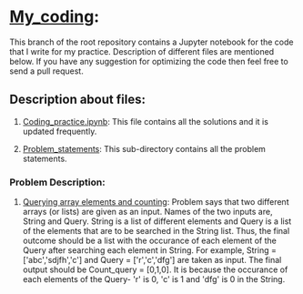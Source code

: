 # [My_coding](https://github.com/trived76/Work_after_the_masters/tree/master/My_coding): 

This branch of the root repository contains a Jupyter notebook for the code that I write for my practice. Description of different files are mentioned below. If you have any suggestion for optimizing the code then feel free to send a pull request.

## Description about files:

1) [Coding_practice.ipynb](https://github.com/trived76/Work_after_the_masters/blob/master/My_coding/Coding_practice.ipynb): 
This file contains all the solutions and it is updated frequently.

2) [Problem_statements](https://github.com/trived76/Work_after_the_masters/tree/master/My_coding/Problem_statements):
This sub-directory contains all the problem statements.

### Problem Description: 

1) [Querying array elements and counting](https://github.com/trived76/Work_after_the_masters/blob/master/My_coding/Problem_statements/Problem1_Sparse_Array.png):
Problem says that two different arrays (or lists) are given as an input. Names of the two inputs are, String and Query. String is a list of different elements and Query is a list of the elements that are to be searched in the String list. Thus, the final outcome should be a list with the occurance of each element of the Query after searching each element in String. For example, String = ['abc','sdjfh','c'] and Query = ['r','c','dfg'] are taken as input. The final output should be Count_query = [0,1,0]. It is because the occurance of each elements of the Query- 'r' is 0, 'c' is 1 and 'dfg' is 0 in the String.
